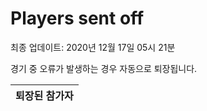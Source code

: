 # Players sent off
최종 업데이트: 2020년 12월 17일 05시 21분


경기 중 오류가 발생하는 경우 자동으로 퇴장됩니다.


| 퇴장된 참가자 |
|:---:|